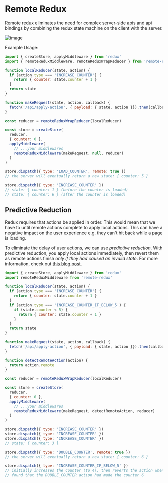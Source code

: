 # Remote Redux

Remote redux eliminates the need for complex server-side apis and api bindings
by combining the redux state machine on the client with the server.

![image](https://user-images.githubusercontent.com/1910070/33395325-1b0d0038-d513-11e7-9f45-57df62f39834.png)

Example Usage:
```javascript
import { createStore, applyMiddleware } from 'redux'
import { remoteReduxMiddleware, remoteReduxWrapReducer } from 'remote-redux'

function localReducer(state, action) {
  if (action.type === 'INCREASE_COUNTER') {
    return { counter: state.counter + 1 }
  }
  return state
}

function makeRequest(state, action, callback) {
  fetch('/api/apply-action', { payload: { state, action }}).then(callback)
}

const reducer = remoteReduxWrapReducer(localReducer)

const store = createStore(
  reducer,
  { counter: 0 },
  applyMiddleware(
    // ...your middlewares
    remoteReduxMiddleware(makeRequest, null, reducer)
  )
)

store.dispatch({ type: 'LOAD_COUNTER', remote: true })
// the server will eventually return a new state: { counter: 5 }

store.dispatch({ type: 'INCREASE_COUNTER' })
// state: { counter: 1 } (before the counter is loaded)
// state: { counter: 6 } (after the counter is loaded)
```

## Predictive Reduction

Redux requires that actions be applied in order. This would mean that we have to
until remote actions complete to apply local actions. This can have a negative
impact on the user experience e.g. they can't hit back while a page is loading.

To eliminate the delay of user actions, we can use *predictive reduction*.
With predictive reduction, you apply local actions immediately, then revert them
as remote actions finish *only if they had caused an invalid state*. For more
information, check out [this blog post](https://medium.com/@seveibar/remote-reducers-and-predictive-reduction-572ab5054211).

```javascript
import { createStore, applyMiddleware } from 'redux'
import remoteReduxMiddleware from 'remote-redux'

function localReducer(state, action) {
  if (action.type === 'INCREASE_COUNTER') {
    return { counter: state.counter + 1 }
  }
  if (action.type === 'INCREASE_COUNTER_IF_BELOW_5') {
    if (state.counter < 5) {
      return { counter: state.counter + 1 }
    }
  }
  return state
}

function makeRequest(state, action, callback) {
  fetch('/api/apply-action', { payload: { state, action }}).then(callback)
}

function detectRemoteAction(action) {
  return action.remote
}

const reducer = remoteReduxWrapReducer(localReducer)

const store = createStore(
  reducer,
  { counter: 0 },
  applyMiddleware(
    // ...your middlewares
    remoteReduxMiddleware(makeRequest, detectRemoteAction, reducer)
  )
)

store.dispatch({ type: 'INCREASE_COUNTER' })
store.dispatch({ type: 'INCREASE_COUNTER' })
store.dispatch({ type: 'INCREASE_COUNTER' })
// state: { counter: 3 }

store.dispatch({ type: 'DOUBLE_COUNTER', remote: true })
// the server will eventually return a new state: { counter: 6 }

store.dispatch({ type: 'INCREASE_COUNTER_IF_BELOW_5' })
// initially increases the counter (to 4), then reverts the action when it is
// found that the DOUBLE_COUNTER action had made the counter 6
```
